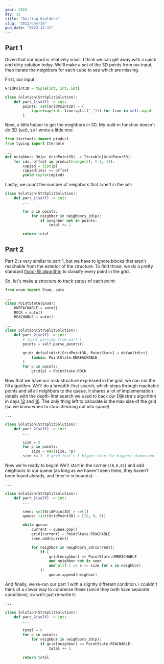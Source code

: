 ```yaml
---
year: 2022
day: 18
title: "Boiling Boulders"
slug: "2022/day/18"
pub_date: "2022-12-31"
---
```


## Part 1

Given that our input is relatively small, I think we can get away with a quick and dirty solution today. We'll make a set of the 3D points from our input, then iterate the neighbors for each cube to see which are missing.

First, our input:

```py
GridPoint3D = tuple[int, int, int]

class Solution(StrSplitSolution):
    def part_1(self) -> int:
        points: set[GridPoint3D] = {
            tuple(map(int, line.split(","))) for line in self.input
        }
```

Next, a little helper to get the neighbors in 3D. My built-in function doesn't do 3D (yet), so I wrote a little one:

```py
from itertools import product
from typing import Iterable

...
def neighbors_3d(p: GridPoint3D) -> Iterable[GridPoint3D]:
    for idx, offset in product(range(3), (-1, 1)):
        copied = list(p)
        copied[idx] += offset
        yield tuple(copied)
```

Lastly, we count the number of neighbors that arne't in the set:

```py
class Solution(StrSplitSolution):
    def part_1(self) -> int:
        ...

        for p in points:
            for neighbor in neighbors_3d(p):
                if neighbor not in points:
                    total += 1

        return total
```

## Part 2

Part 2 is very similar to part 1, but we have to ignore blocks that aren't reachable from the exterior of the structure. To find those, we do a pretty standard [flood-fill algorithm](https://en.wikipedia.org/wiki/Flood_fill) to classify every point in the grid.

So, let's make a structure to track status of each point:

```py
from enum import Enum, auto

...
class PointState(Enum):
    UNREACHABLE = auto()
    ROCK = auto()
    REACHABLE = auto()

...
class Solution(StrSplitSolution):
    def part_2(self) -> int:
        # input parsing from part 1
        points = self.parse_points()

        grid: defaultdict[GridPoint3D, PointState] = defaultdict(
            lambda: PointState.UNREACHABLE
        )
        for p in points:
            grid[p] = PointState.ROCK
```

Now that we have our rock structure expressed in the grid, we can run the fill algorithm. We'll do a breadth-first search, which steps through reachable points and all all neighbors to the queue. It shares a lot of implementation details with the depth-first search we used to back our Dijkstra's algorithm in days [12](https://github.com/xavdid/advent-of-code/tree/main/solutions/2022/day_12) and [16](https://github.com/xavdid/advent-of-code/tree/main/solutions/2022/day_16). The only thing left to calculate is the max size of the grid (so we know when to stop checking out into space)

```py
...

class Solution(StrSplitSolution):
    def part_2(self) -> int:
        ...

        size = 0
        for p in points:
            size = max(size, *p)
        size += 1  # grid that's 1 bigger than the biggest dimension
```

Now we're ready to begin! We'll start in the corner (`(0,0,0)`) and add neighbors to our queue (as long as we haven't seen them, they haven't been found already, and they're in bounds):

```py
...

class Solution(StrSplitSolution):
    def part_2(self) -> int:
        ...

        seen: set[GridPoint3D] = set()
        queue: list[GridPoint3D] = [(0, 0, 0)]

        while queue:
            current = queue.pop()
            grid[current] = PointState.REACHABLE
            seen.add(current)

            for neighbor in neighbors_3d(current):
                if (
                    grid[neighbor] == PointState.UNREACHABLE
                    and neighbor not in seen
                    and all(-1 <= x <= size for x in neighbor)
                ):
                    queue.append(neighbor)
```

And finally, we re-run our part 1 with a slightly different condition. I couldn't think of a clever way to condense these (since they both have separate conditions), so we'll just re-write it:

```py
...

class Solution(StrSplitSolution):
    def part_2(self) -> int:
        ...

        total = 0
        for p in points:
            for neighbor in neighbors_3d(p):
                if grid[neighbor] == PointState.REACHABLE:
                    total += 1

        return total
```
